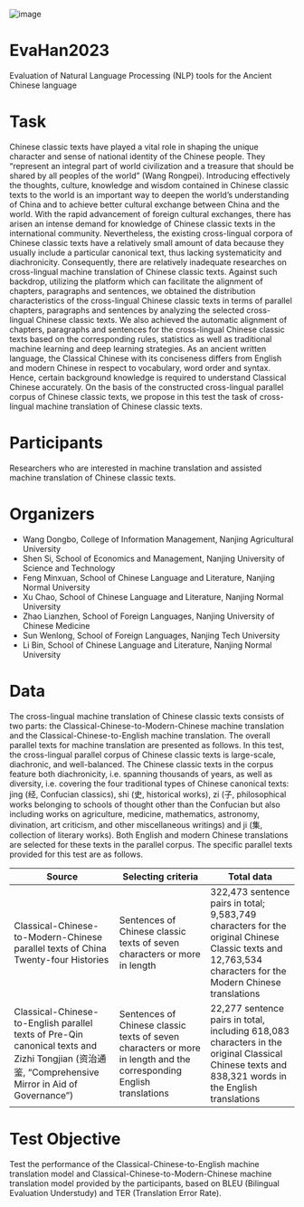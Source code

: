![image](https://user-images.githubusercontent.com/54113513/201254029-e63dd695-22aa-4419-ac01-7fc34326625a.png)
# EvaHan2023
Evaluation of Natural Language Processing (NLP) tools for the Ancient Chinese language

# Task
Chinese classic texts have played a vital role in shaping the unique character and sense of national identity of the Chinese people. They “represent an integral part of world civilization and a treasure that should be shared by all peoples of the world” (Wang Rongpei). Introducing effectively the thoughts, culture, knowledge and wisdom contained in Chinese classic texts to the world is an important way to deepen the world’s understanding of China and to achieve better cultural exchange between China and the world. With the rapid advancement of foreign cultural exchanges, there has arisen an intense demand for knowledge of Chinese classic texts in the international community. Nevertheless, the existing cross-lingual corpora of Chinese classic texts have a relatively small amount of data because they usually include a particular canonical text, thus lacking systematicity and diachronicity. Consequently, there are relatively inadequate researches on cross-lingual machine translation of Chinese classic texts. Against such backdrop, utilizing the platform which can facilitate the alignment of chapters, paragraphs and sentences, we obtained the distribution characteristics of the cross-lingual Chinese classic texts in terms of parallel chapters, paragraphs and sentences by analyzing the selected cross-lingual Chinese classic texts. We also achieved the automatic alignment of chapters, paragraphs and sentences for the cross-lingual Chinese classic texts based on the corresponding rules, statistics as well as traditional machine learning and deep learning strategies. As an ancient written language, the Classical Chinese with its conciseness differs from English and modern Chinese in respect to vocabulary, word order and syntax. Hence, certain background knowledge is required to understand Classical Chinese accurately. On the basis of the constructed cross-lingual parallel corpus of Chinese classic texts, we propose in this test the task of cross-lingual machine translation of Chinese classic texts.
 
# Participants
Researchers who are interested in machine translation and assisted machine translation of Chinese classic texts.

# Organizers
* Wang Dongbo, College of Information Management, Nanjing Agricultural University
* Shen Si, School of Economics and Management, Nanjing University of Science and Technology
* Feng Minxuan, School of Chinese Language and Literature, Nanjing Normal University
* Xu Chao, School of Chinese Language and Literature, Nanjing Normal University
* Zhao Lianzhen, School of Foreign Languages, Nanjing University of Chinese Medicine
* Sun Wenlong, School of Foreign Languages, Nanjing Tech University
* Li Bin, School of Chinese Language and Literature, Nanjing Normal University

# Data
The cross-lingual machine translation of Chinese classic texts consists of two parts: the Classical-Chinese-to-Modern-Chinese machine translation and the Classical-Chinese-to-English machine translation. The overall parallel texts for machine translation are presented as follows.
In this test, the cross-lingual parallel corpus of Chinese classic texts is large-scale, diachronic, and well-balanced. The Chinese classic texts in the corpus feature both diachronicity, i.e. spanning thousands of years, as well as diversity, i.e. covering the four traditional types of Chinese canonical texts: jing (经, Confucian classics), shi (史, historical works), zi (子, philosophical works belonging to schools of thought other than the Confucian but also including works on agriculture, medicine, mathematics, astronomy, divination, art criticism, and other miscellaneous writings) and ji (集, collection of literary works). Both English and modern Chinese translations are selected for these texts in the parallel corpus. The specific parallel texts provided for this test are as follows.

| Source | Selecting criteria | Total data |
| --- | --- | --- |
| Classical-Chinese-to-Modern-Chinese parallel texts of China Twenty-four Histories | Sentences of Chinese classic texts of seven characters or more in length | 322,473 sentence pairs in total; 9,583,749 characters for the original Chinese Classic texts and 12,763,534 characters for the Modern Chinese translations |
| Classical-Chinese-to-English parallel texts of Pre-Qin canonical texts and Zizhi Tongjian (资治通鉴, “Comprehensive Mirror in Aid of Governance”) | Sentences of Chinese classic texts of seven characters or more in length and the corresponding English translations | 22,277 sentence pairs in total, including 618,083 characters in the original Classical Chinese texts and 838,321 words in the English translations |

# Test Objective
Test the performance of the Classical-Chinese-to-English machine translation model and Classical-Chinese-to-Modern-Chinese machine translation model provided by the participants, based on BLEU (Bilingual Evaluation Understudy) and TER (Translation Error Rate).
